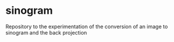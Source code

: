 # sinogram
Repository to the experimentation of the conversion of an image to sinogram and the back projection

